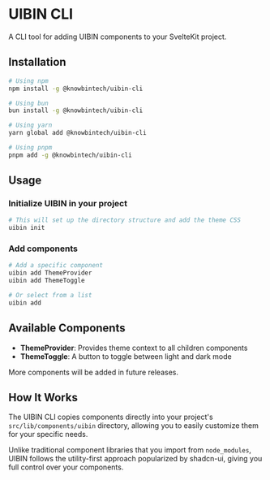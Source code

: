 # UIBIN CLI

A CLI tool for adding UIBIN components to your SvelteKit project.

## Installation

```bash
# Using npm
npm install -g @knowbintech/uibin-cli

# Using bun
bun install -g @knowbintech/uibin-cli

# Using yarn
yarn global add @knowbintech/uibin-cli

# Using pnpm
pnpm add -g @knowbintech/uibin-cli
```

## Usage

### Initialize UIBIN in your project

```bash
# This will set up the directory structure and add the theme CSS
uibin init
```

### Add components

```bash
# Add a specific component
uibin add ThemeProvider
uibin add ThemeToggle

# Or select from a list
uibin add
```

## Available Components

- **ThemeProvider**: Provides theme context to all children components
- **ThemeToggle**: A button to toggle between light and dark mode

More components will be added in future releases.

## How It Works

The UIBIN CLI copies components directly into your project's `src/lib/components/uibin` directory, allowing you to easily customize them for your specific needs.

Unlike traditional component libraries that you import from `node_modules`, UIBIN follows the utility-first approach popularized by shadcn-ui, giving you full control over your components. 